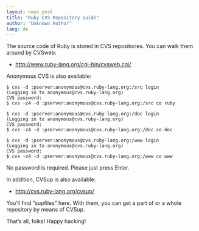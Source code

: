```yaml
---
layout: news_post
title: "Ruby CVS Repository Guide"
author: "Unknown Author"
lang: de
---
```


The source code of Ruby is stored in CVS repositories. You can walk them
around by CVSweb:

* http://www.ruby-lang.org/cgi-bin/cvsweb.cgi/

Anonymous CVS is also available:


    $ cvs -d :pserver:anonymous@cvs.ruby-lang.org:/src login
    (Logging in to anonymous@cvs.ruby-lang.org)
    CVS password: 
    $ cvs -z4 -d :pserver:anonymous@cvs.ruby-lang.org:/src co ruby

    $ cvs -d :pserver:anonymous@cvs.ruby-lang.org:/doc login
    (Logging in to anonymous@cvs.ruby-lang.org)
    CVS password: 
    $ cvs -z4 -d :pserver:anonymous@cvs.ruby-lang.org:/doc co doc

    $ cvs -d :pserver:anonymous@cvs.ruby-lang.org:/www login
    (Logging in to anonymous@cvs.ruby-lang.org)
    CVS password: 
    $ cvs -z4 -d :pserver:anonymous@cvs.ruby-lang.org:/www co www

No password is required. Please just press Enter.

In addition, CVSup is also available:

* http://cvs.ruby-lang.org/cvsup/

You’ll find “supfiles” here. With them, you can get a part of or a whole
repository by means of CVSup.

That’s all, folks! Happy hacking!

